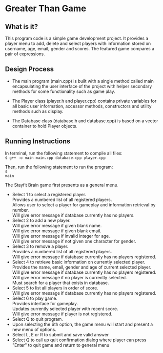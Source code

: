 Greater Than Game
=================

What is it?
-----------

This program code is a simple game development project. It provides a player 
  menu to add, delete and select players with information stored on username, 
  age, email, gender and scores. The featured game compares a pair of expressions.


Design Process
--------------

* The main program (main.cpp) is built with a single method called
  main encapsulating the user interface of the project with helper secondary
  methods for some functionality such as game play.

* The Player class (player.h and player.cpp) contains private variables for all 
  basic user information, accessor methods, constructors and utility methods such 
  as display. 

* The Database class (database.h and database.cpp) is based on a vector container 
  to hold Player objects.


Running Instructions
--------------------
  
In terminal, run the following statement to compile all files:<br />
<code>$ g++ -o main main.cpp database.cpp player.cpp</code>

Then, run the following statement to run the program:<br />
<code>$ main</code>
  
The Stayfit Brain game first presents as a general menu.
* Select 1 to select a registered player.<br />
    Provides a numbered list of all registered players.<br />
    Allows user to select a player for gameplay and information retrieval by 
    number.<br />
    Will give error message if database currently has no players.<br />
* Select 2 to add a new player.<br />
    Will give error message if given blank name.<br />
    Will give error message if given blank email.<br />
    Will give error message if invalid integer for age.<br />
    Will give error message if not given one character for gender.<br />
* Select 3 to remove a player.<br />
    Provides a numbered list of all registered players.<br />
    Will give error message if database currently has no players 
    registered.<br />
* Select 4 to retrieve basic information on currently selected player.<br />
    Provides the name, email, gender and age of current selected player.<br />
    Will give error message if database currently has no players 
    registered.<br />
    Will give error message if no player is currently selected.<br />
    Must search for a player that exists in database.<br />
* Select 5 to list all players in order of score.<br />
    Will give error message if database currently has no players 
    registered.<br />
* Select 6 to play game.<br />
    Provides interface for gameplay.<br />
    Updates currently selected player with recent score.<br />
    Will give error message if player is not registered.<br />
* Select Q to quit program.<br />
* 
   Upon selecting the 6th option, the game menu will start and present
   a new menu of options.<br />
* Select L, E or R to submit and save valid answer<br />
* Select Q to call up quit confirmation dialog where player can press<br />
   "Enter" to quit game and return to general menu<br />
